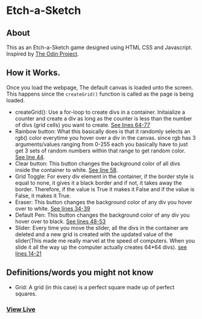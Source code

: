 # Etch-a-Sketch
## About
This as an Etch-a-Sketch game designed using HTML CSS and Javascript. Inspired by [The Odin Project](https://www.theodinproject.com).
## How it Works.
Once you load the webpage, The default canvas is loaded unto the screen. This happens since the ```createGrid()``` function is called as the page is being loaded.
* createGrid():
Use a for-loop to create divs in a container. Initaialize a counter and create a div as long as the counter is less than the number of divs (grid cells) you want to create. [See lines 64-77](main.js)
* Rainbow button:
What this basically does is that it randomly selects an rgb() color everytime you hover over a div in the canvas. since rgb has 3 arguments/values ranging from 0-255 each you basically have to just get 3 sets of random numbers within that range to get random color. [See line 44](main.js).
* Clear button: 
This button changes the background color of all divs inside the container to white. [See line 58](main.js).
* Grid Toggle:
For every div element in the container, if the border style is equal to none, it gives it a black border and if not, it takes away the border. Therefore, if the value is True it makes it False and if the value is False, it makes it True.
* Eraser:
This button changes the background color of any div you hover over to white. [See lines 34-39](main.js)
* Default Pen:
This button changes the background color of any div you hover over to black. [See lines 48-53](main.js)
* Slider:
Every time you move the slider, all the divs in the container are deleted and a new grid is created with the updated value of the slider(This made me really marvel at the speed of computers. When you slide it all the way up the computer actually creates 64*64 divs). [see lines 14-21](main.js)
## Definitions/words you might not know
* Grid: A grid (in this case) is a perfect square made up of perfect squares.
### [View Live](https://www.somtojf.github.io/Etch-a-Sketch)